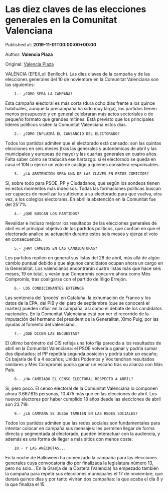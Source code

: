 
# Las diez claves de las elecciones generales en la Comunitat Valenciana

Published at: **2019-11-01T00:00:00+00:00**

Author: **Valencia Plaza**

Original: [Valencia Plaza](https://valenciaplaza.com/las-diez-claves-de-las-elecciones-generales-en-la-comunitat-valenciana)

VALÈNCIA (EFE/Loli Benlloch). Las diez claves de la campaña y de las elecciones generales del 10 de noviembre en la Comunitat Valenciana son las siguientes:

        1.- ¿CÓMO SERÁ LA CAMPAÑA?
      
Esta campaña electoral es más corta (dura ocho días frente a los quince habituales, aunque la precampaña ha sido muy larga), los partidos tienen menos presupuesto y en general celebrarán más actos sectoriales o de pequeño formato que grandes mítines. Está previsto que los principales líderes políticos visiten la Comunitat Valenciana estos días.

        2.- ¿CÓMO INFLUIRÁ EL CANSANCIO DEL ELECTORADO?
      
Todos los partidos admiten que el electorado está cansado: son las quintas elecciones en seis meses (tras las generales y autonómicas de abril y las municipales y europeas de mayo) y las cuartas generales en cuatro años. Falta saber cómo se traducirá ese hartazgo: si el electorado se queda en casa el 10N o ejerce un voto de castigo a quienes considera responsables.

        3.- ¿LA ABSTENCIÓN SERÁ UNA DE LAS CLAVES EN ESTOS COMICIOS?
      
Sí, sobre todo para PSOE, PP y Ciudadanos, que según los sondeos tienen en estos momentos más indecisos. Todas las formaciones políticas buscan ser capaces de movilizar lo suficiente a su electorado para que vuelva, otra vez, a los colegios electorales. En abril la abstención en la Comunitat fue del 25'7%.

        4.- ¿QUÉ BUSCAN LOS PARTIDOS?
      
Revalidar e incluso mejorar los resultados de las elecciones generales de abril es el principal objetivo de los partidos políticos, que confían en que el electorado analice su actuación durante estos seis meses y ejerza el voto en consecuencia.

        5.- ¿HAY CAMBIOS EN LAS CANDIDATURAS?
      
Los partidos repiten en general sus listas del 28 de abril, más allá de algún cambio puntual debido a que algunos candidatos ocupan ahora un cargo en la Generalitat. Los valencianos encontrarán cuatro listas más que hace seis meses, 19 en total, y verán que Compromís concurre ahora como Més Compromís, tras coaligarse con el partido de Íñigo Errejón.

        6.- LOS CONDICIONANTES EXTERNOS
      
Las sentencia del 'procés' en Cataluña, la exhumación de Franco y los datos de la EPA, del PIB y del paro de septiembre (que se conocerá el martes) pueden influir en la campaña, así como el debate de los candidatos nacionales. En la Comunitat Valenciana está por ver el recorrido de la imputación del hermano del president de la Generalitat, Ximo Puig, por las ayudas al fomento del valenciano.

        7.- ¿QUÉ DICEN LAS ENCUESTAS?
      
El último barómetro del CIS refleja una foto fija parecida a los resultados de abril en la Comunitat Valenciana: el PSOE volvería a ganar y podría sumar dos diputados; el PP repetiría segunda posición y podría subir un escaño; Cs bajaría de 6 a 4 escaños; Unidas Podemos y Vox tendrían resultados similares y Més Compromís podría ganar un escaño tras su alianza con Más País.

        8.- ¿HA CAMBIADO EL CENSO ELECTORAL RESPECTO A ABRIL?
      
Sí, pero poco. El censo electoral de la Comunitat Valenciana lo componen ahora 3.667.615 personas, 10.475 más que en las elecciones de abril. Los nuevos electores por haber cumplido 18 años desde las elecciones de abril son 23.719.

        9.- ¿LA CAMPAÑA SE JUEGA TAMBIÉN EN LAS REDES SOCIALES?
      
Todos los partidos admiten que las redes sociales son fundamentales para intentar colocar en campaña sus mensajes: les permiten llegar de forma directa y segmentada al electorado, pueden interactuar con la audiencia, y además es una forma de llegar a más sitios con menos coste.

        10.- Y LAS ANÉCDOTAS...
      
En la noche de Halloween ha comenzado la campaña para las elecciones generales cuya convocatoria dio por finalizada la legislatura número 13, pero no solo... En la Granja de la Costera (Valencia) ha empezado también la campaña para repetir sus elecciones municipales el 17 de noviembre, que durará quince días y por tanto vivirán dos campañas: la que acaba el día 8 y la que finaliza el 15. 
